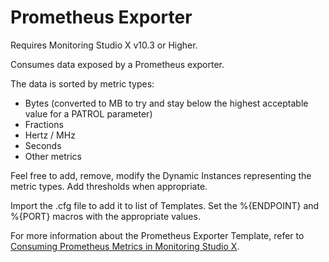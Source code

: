 Prometheus Exporter
===================

Requires Monitoring Studio X v10.3 or Higher.

Consumes data exposed by a Prometheus exporter.

The data is sorted by metric types:
* Bytes (converted to MB to try and stay below the highest acceptable value for a PATROL parameter)
* Fractions
* Hertz / MHz
* Seconds
* Other metrics

Feel free to add, remove, modify the Dynamic Instances representing the metric types.
Add thresholds when appropriate.

Import the .cfg file to add it to list of Templates.
Set the %{ENDPOINT} and %{PORT} macros with the appropriate values.

For more information about the Prometheus Exporter Template, refer to [Consuming Prometheus Metrics in Monitoring Studio X](https://www.sentrysoftware.com/support/user-documentation.html).

